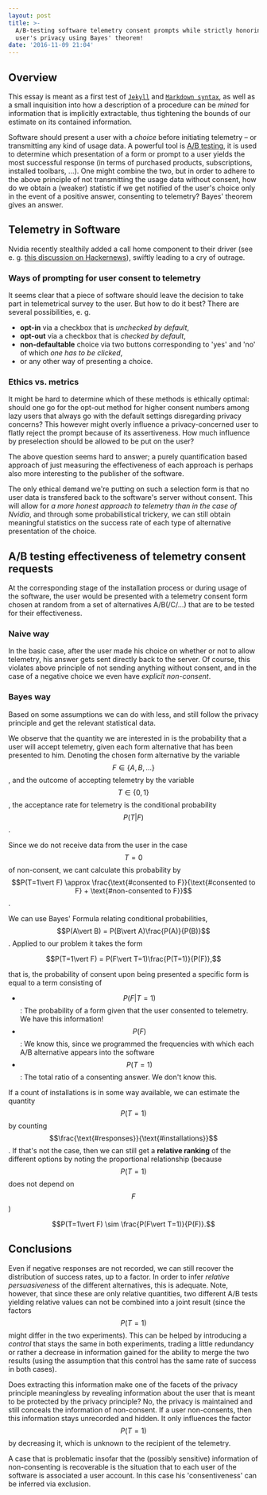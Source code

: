 ```yaml
---
layout: post
title: >-
  A/B-testing software telemetry consent prompts while strictly honoring the
  user's privacy using Bayes' theorem!
date: '2016-11-09 21:04'
---
```


## Overview

This essay is meant as a first test of [`Jekyll`](https://jekyllrb.com) and [`Markdown syntax`](https://daringfireball.net/projects/markdown/), as well as a small inquisition into how a description of a procedure can be _mined_ for information that is implicitly extractable, thus tightening the bounds of our estimate on its contained information.

Software should present a user with a _choice_ before initiating telemetry – or transmitting any kind of usage data. A powerful tool is [A/B testing][ABtest], it is used to determine which presentation of a form or prompt to a user yields the most successful response (in terms of purchased products, subscriptions, installed toolbars, …). One might combine the two, but in order to adhere to the above principle of not transmitting the usage data without consent, how do we obtain a (weaker) statistic if we get notified of the user's choice only in the event of a positive answer, consenting to telemetry? Bayes' theorem gives an answer.

## Telemetry in Software
Nvidia recently stealthily added a call home component to their driver (see e. g. [this discussion on Hackernews][HNLink]), swiftly leading to a cry of outrage.

### Ways of prompting for user consent to telemetry

It seems clear that a piece of software should leave the decision to take part in telemetrical survey to the user. But how to do it best? There are several possibilities, e. g.

* **opt-in** via a checkbox that is _unchecked by default_,
* **opt-out** via a checkbox that is _checked by default_,
* **non-defaultable** choice via two buttons corresponding to 'yes' and 'no' of which _one has to be clicked_,
* or any other way of presenting a choice.

### Ethics vs. metrics

It might be hard to determine which of these methods is ethically optimal: should one go for the opt-out method for higher consent numbers among lazy users that always go with the default settings disregarding privacy concerns? This however might overly influence a privacy-concerned user to flatly reject the prompt because of its assertiveness. How much influence by preselection should be allowed to be put on the user?

The above question seems hard to answer; a purely quantification based approach of just measuring the effectiveness of each approach is perhaps also more interesting to the publisher of the software.

The only ethical demand we're putting on such a selection form is that no user data is transfered back to the software's server without consent. This will allow for _a more honest approach to telemetry than in the case of Nvidia_, and through some probabilistical trickery, we can still obtain meaningful statistics on the success rate of each type of alternative presentation of the choice.

## A/B testing effectiveness of telemetry consent requests

At the corresponding stage of the installation process or during usage of the software, the user would be presented with a telemetry consent form chosen at random from a set of alternatives A/B(/C/…) that are to be tested for their effectiveness.

### Naive way

In the basic case, after the user made his choice on whether or not to allow telemetry, his answer gets sent directly back to the server. Of course, this violates above principle of not sending anything without consent, and in the case of a negative choice we even have _explicit non-consent_.

### Bayes way

Based on some assumptions we can do with less, and still follow the privacy principle and get the relevant statistical data.

We observe that the quantity we are interested in is the probability that a user will accept telemetry, given each form alternative that has been presented to him. Denoting the chosen form alternative by the variable $$ F \in \{A,B,…\} $$, and the outcome of accepting telemetry by the variable $$ T\in \{0,1\} $$, the acceptance rate for telemetry is the conditional probability $$P(T\vert F)$$.

Since we do not receive data from the user in the case $$T=0$$ of non-consent, we cant calculate this probability by $$P(T=1\vert F) \approx \frac{\text{#consented to F}}{\text{#consented to F} + \text{#non-consented to F}}$$.

We can use Bayes' Formula relating conditional probabilities, $$P(A\vert B) = P(B\vert A)\frac{P(A)}{P(B)}$$. Applied to our problem it takes the form

$$P(T=1\vert F) = P(F\vert T=1)\frac{P(T=1)}{P(F)},$$

that is, the probability of consent upon being presented a specific form is equal to a term consisting of

*  $$ P(F\vert T=1) $$: The probability of a form given that the user consented to telemetry. We have this information!
*  $$ P(F)$$: We know this, since we programmed the frequencies with which each A/B alternative appears into the software
*  $$P(T=1)$$: The total ratio of a consenting answer. We don't know this.

If a count of installations is in some way available, we can estimate the quantity $$P(T=1)$$ by counting $$\frac{\text{#responses}}{\text{#installations}}$$.
If that's not the case, then we can still get a __relative ranking__ of the different options by noting the proportional relationship (because $$P(T=1)$$ does not depend on $$F$$)

$$P(T=1\vert F) \sim \frac{P(F\vert T=1)}{P(F)}.$$

## Conclusions

Even if negative responses are not recorded, we can still recover the distribution of success rates, up to a factor. In order to infer _relative persuasiveness_ of the different alternatives, this is adequate. Note, however, that since these are only relative quantities, two different A/B tests yielding relative values can not be combined into a joint result (since the factors $$P(T=1)$$ might differ in the two experiments). This can be helped by introducing a _control_ that stays the same in both experiments, trading a little redundancy or rather a decrease in information gained for the ability to merge the two results (using the assumption that this control has the same rate of success in both cases).

Does extracting this information make one of the facets of the privacy principle meaningless by revealing information about the user that is meant to be protected by the privacy principle? No, the privacy is maintained and still conceals the information of non-consent. If a user non-consents, then this information stays unrecorded and hidden. It only influences the factor $$P(T=1)$$ by decreasing it, which is unknown to the recipient of the telemetry.

A case that is problematic insofar that the (possibly sensitive) information of non-consenting is recoverable is the situation that to each user of the software is associated a user account. In this case his 'consentiveness' can be inferred via exclusion.

[ABtest]: https://en.wikipedia.org/wiki/A/B_testing
[HNLink]: https://news.ycombinator.com/item?id=12884762
